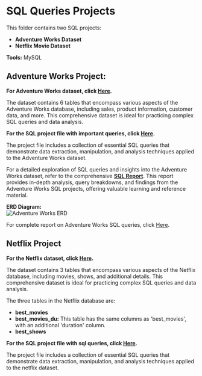 <h1>SQL Queries Projects</h1>
<p>This folder contains two SQL projects:</p>
<ul>
    <li><strong>Adventure Works Dataset</strong></li>
    <li><strong>Netflix Movie Dataset</strong></li>
</ul>
<p><strong>Tools:</strong> MySQL</p>

<h2>Adventure Works Project:</h2>
<p>
    <b>For Adventure Works dataset, click 
    <a href='https://github.com/Priy-Sharma/SQL-Queries/blob/main/adventure%20lookup.zip'>Here</a>.</b>
</p>
<p>The dataset contains 6 tables that encompass various aspects of the Adventure Works database, including sales, product information, customer data, and more. This comprehensive dataset is ideal for practicing complex SQL queries and data analysis.</p>
<p>
    <b>For the SQL project file with important queries, click 
    <a href='https://github.com/Priy-Sharma/SQL-Queries/blob/main/important%20queries.sql'>Here</a>.</b>
</p>
<p>The project file includes a collection of essential SQL queries that demonstrate data extraction, manipulation, and analysis techniques applied to the Adventure Works dataset.</p>

<p>
    For a detailed exploration of SQL queries and insights into the Adventure Works dataset, refer to the comprehensive <b><a href='https://github.com/Priy-Sharma/SQL-Queries/blob/main/SQL_Report.docx'>SQL Report</a></b>. This report provides in-depth analysis, query breakdowns, and findings from the Adventure Works SQL projects, offering valuable learning and reference material.
</p>

<p>
    <b>ERD Diagram:</b><br>
    <img src='https://github.com/Priy-Sharma/SQL-Adventure-Works-Queries/assets/161149109/d247b0d5-2874-4402-9602-6f1f13c21fac' alt='Adventure Works ERD'>
</p>

</body>
    <p>
        For complete report on Adventure Works SQL queries, click 
        <a href='https://github.com/Priy-Sharma/SQL-Queries/blob/main/SQL_Report.docx'>Here</a>.
    </p>
<h2>Netflix Project</h2>
<p>
    <b>For the Netflix dataset, click <a href='https://github.com/Priy-Sharma/SQL-Queries/blob/main/netflix%20database.zip'>Here</a>.</b>
</p>
<p>The dataset contains 3 tables that encompass various aspects of the Netflix database, including movies, shows, and additional details. This comprehensive dataset is ideal for practicing complex SQL queries and data analysis.</p>
<p>The three tables in the Netflix database are:</p>
<ul>
    <li><b>best_movies</b></li>
    <li><b>best_movies_du:</b> This table has the same columns as 'best_movies', with an additional 'duration' column.</li>
    <li><b>best_shows</b></li>
</ul>
<p>
    <b>For the SQL project file with sql queries, click 
    <a href = 'https://github.com/Priy-Sharma/SQL-Queries/blob/main/netflix%20project.sql'>Here</a>.</b>
</p>
<p>The project file includes a collection of essential SQL queries that demonstrate data extraction, manipulation, and analysis techniques applied to the netflix dataset.</p>

</html>



